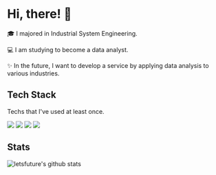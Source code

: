 # Hi, there! :wave:

:mortar_board: I majored in Industrial System Engineering. 

:computer: I am studying to become a data analyst.

:sparkles: In the future, I want to develop a service by applying data analysis to various industries.


## Tech Stack

Techs that I've used at least once.

<img src="https://img.shields.io/badge/Python-3766AB?style=flat-square&logo=Python&logoColor=white"/> <img src="https://img.shields.io/badge/Java-FF9A00?style=flat-square&logo=Java&logoColor=white"/> <img src="https://img.shields.io/badge/MySQL-4479A1?style=flat-square&logo=MySQL&logoColor=white"/> <img src="https://img.shields.io/badge/RStudio-75AADB?style=flat-square&logo=RStudio&logoColor=white"/>


## Stats

![letsfuture's github stats](https://github-readme-stats.vercel.app/api?username=letsfuture&show_icons=true)
